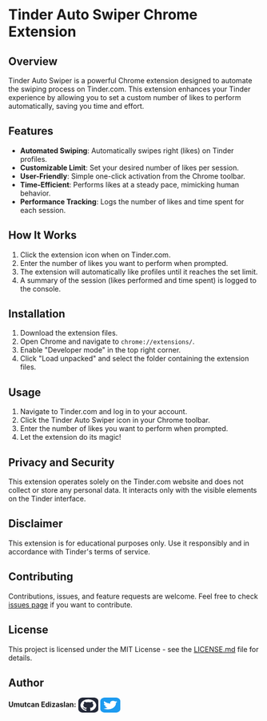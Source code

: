 # Tinder Auto Swiper Chrome Extension

## Overview

Tinder Auto Swiper is a powerful Chrome extension designed to automate the swiping process on Tinder.com. This extension enhances your Tinder experience by allowing you to set a custom number of likes to perform automatically, saving you time and effort.

## Features

- **Automated Swiping**: Automatically swipes right (likes) on Tinder profiles.
- **Customizable Limit**: Set your desired number of likes per session.
- **User-Friendly**: Simple one-click activation from the Chrome toolbar.
- **Time-Efficient**: Performs likes at a steady pace, mimicking human behavior.
- **Performance Tracking**: Logs the number of likes and time spent for each session.

## How It Works

1. Click the extension icon when on Tinder.com.
2. Enter the number of likes you want to perform when prompted.
3. The extension will automatically like profiles until it reaches the set limit.
4. A summary of the session (likes performed and time spent) is logged to the console.

## Installation

1. Download the extension files.
2. Open Chrome and navigate to `chrome://extensions/`.
3. Enable "Developer mode" in the top right corner.
4. Click "Load unpacked" and select the folder containing the extension files.

## Usage

1. Navigate to Tinder.com and log in to your account.
2. Click the Tinder Auto Swiper icon in your Chrome toolbar.
3. Enter the number of likes you want to perform when prompted.
4. Let the extension do its magic!

## Privacy and Security

This extension operates solely on the Tinder.com website and does not collect or store any personal data. It interacts only with the visible elements on the Tinder interface.

## Disclaimer

This extension is for educational purposes only. Use it responsibly and in accordance with Tinder's terms of service.

## Contributing

Contributions, issues, and feature requests are welcome. Feel free to check [issues page](https://github.com/yourusername/tinder-auto-swiper/issues) if you want to contribute.

## License

This project is licensed under the MIT License - see the [LICENSE.md](LICENSE.md) file for details.

## Author

<p align="left">
<b>Umutcan Edizaslan:</b>
<a href="https://github.com/U-C4N" target="blank"><img align="center" src="https://raw.githubusercontent.com/tandpfun/skill-icons/main/icons/Github-Dark.svg" alt="TutTrue" height="30" width="40" /></a>
<a href="https://x.com/UEdizaslan" target="blank"><img align="center" src="https://raw.githubusercontent.com/tandpfun/skill-icons/main/icons/Twitter.svg" height="30" width="40" /></a>
</p>
